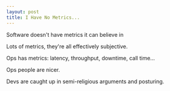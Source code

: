 ```yaml
---
layout: post
title: I Have No Metrics...
---
```


Software doesn't have metrics it can believe in

Lots of metrics, they're all effectively subjective.

Ops has metrics: latency, throughput, downtime, call time...

Ops people are nicer.

Devs are caught up in semi-religious arguments and posturing.
